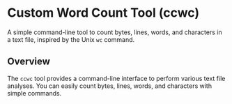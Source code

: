 # Custom Word Count Tool (ccwc)

A simple command-line tool to count bytes, lines, words, and characters in a text file, inspired by the Unix `wc` command.

## Overview

The `ccwc` tool provides a command-line interface to perform various text file analyses. You can easily count bytes, lines, words, and characters with simple commands.

